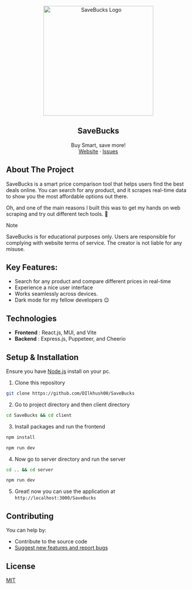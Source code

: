 <p align="center">
  <img src="./public/logo.webp" alt="SaveBucks Logo" width=300>
  <h2 align="center">
    SaveBucks
  </h2>

  <p align="center">
    Buy Smart, save more!
    <br />
    <a href="https://github.com/DIlkhush00/SaveBucks">Website</a>
    ·
    <a href="https://github.com/DIlkhush00/SaveBucks/issues">Issues</a>
  </p>
</p>

## About The Project

SaveBucks is a smart price comparison tool that helps users find the best deals online. You can search for any product, and it scrapes real-time data to show you the most affordable options out there.

Oh, and one of the main reasons I built this was to get my hands on web scraping and try out different tech tools. 👀

> [!NOTE] 
> SaveBucks is for educational purposes only. Users are responsible for complying with website terms of service. The creator is not liable for any misuse.


## Key Features:

- Search for any product and compare different prices in real-time
- Experience a nice user interface
- Works seamlessly across devices.
- Dark mode for my fellow developers 😉 

## Technologies 
- **Frontend** : React.js, MUI, and Vite
- **Backend** : Express.js, Puppeteer, and Cheerio


## Setup & Installation
Ensure you have [Node.js](https://nodejs.org/en/download) install on your pc.

1. Clone this repository

```bash
git clone https://github.com/DIlkhush00/SaveBucks
```

2. Go to project directory and then client directory
```bash
cd SaveBucks && cd client
```

3. Install packages and run the frontend
```bash
npm install
```
```bash
npm run dev
```
4. Now go to server directory and run the server
```bash
cd .. && cd server
```
```bash
npm run dev
```
5. Great! now you can use the application at `http://localhost:3000/SaveBucks`


## Contributing
You can help by:

 - Contribute to the source code
 - [Suggest new features and report bugs](https://github.com/DIlkhush00/SaveBucks/issues)


## License

[MIT](./LICENSE)